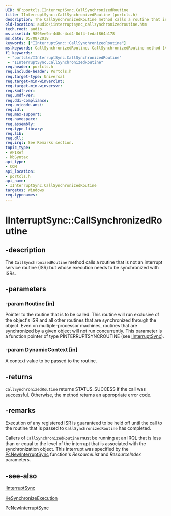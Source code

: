 ```yaml
---
UID: NF:portcls.IInterruptSync.CallSynchronizedRoutine
title: IInterruptSync::CallSynchronizedRoutine (portcls.h)
description: The CallSynchronizedRoutine method calls a routine that is not an interrupt service routine (ISR) but whose execution needs to be synchronized with ISRs.
old-location: audio\iinterruptsync_callsynchronizedroutine.htm
tech.root: audio
ms.assetid: 9895ee9a-4d8c-4cd4-8df4-fedaf864a178
ms.date: 05/08/2018
keywords: ["IInterruptSync::CallSynchronizedRoutine"]
ms.keywords: CallSynchronizedRoutine, CallSynchronizedRoutine method [Audio Devices], CallSynchronizedRoutine method [Audio Devices],IInterruptSync interface, IInterruptSync interface [Audio Devices],CallSynchronizedRoutine method, IInterruptSync.CallSynchronizedRoutine, IInterruptSync::CallSynchronizedRoutine, audio.iinterruptsync_callsynchronizedroutine, audmp-routines_985e70ee-3e6b-4514-adb5-1b37f92c9ae4.xml, portcls/IInterruptSync::CallSynchronizedRoutine
f1_keywords:
 - "portcls/IInterruptSync.CallSynchronizedRoutine"
 - "IInterruptSync.CallSynchronizedRoutine"
req.header: portcls.h
req.include-header: Portcls.h
req.target-type: Universal
req.target-min-winverclnt: 
req.target-min-winversvr: 
req.kmdf-ver: 
req.umdf-ver: 
req.ddi-compliance: 
req.unicode-ansi: 
req.idl: 
req.max-support: 
req.namespace: 
req.assembly: 
req.type-library: 
req.lib: 
req.dll: 
req.irql: See Remarks section.
topic_type:
- APIRef
- kbSyntax
api_type:
- COM
api_location:
- portcls.h
api_name:
- IInterruptSync.CallSynchronizedRoutine
targetos: Windows
req.typenames: 
---
```


# IInterruptSync::CallSynchronizedRoutine


## -description


The <code>CallSynchronizedRoutine</code> method calls a routine that is not an interrupt service routine (ISR) but whose execution needs to be synchronized with ISRs.


## -parameters




### -param Routine [in]

Pointer to the routine that is to be called. This routine will run exclusive of the object's ISR and all other routines that are synchronized through the object. Even on multiple-processor machines, routines that are synchronized by a given object will not run concurrently. This parameter is a function pointer of type PINTERRUPTSYNCROUTINE (see <a href="https://docs.microsoft.com/windows-hardware/drivers/ddi/portcls/nn-portcls-iinterruptsync">IInterruptSync</a>).


### -param DynamicContext [in]

A context value to be passed to the routine.


## -returns



<code>CallSynchronizedRoutine</code> returns STATUS_SUCCESS if the call was successful. Otherwise, the method returns an appropriate error code.




## -remarks



Execution of any registered ISR is guaranteed to be held off until the call to the routine that is passed to <code>CallSynchronizedRoutine</code> has completed.

Callers of <code>CallSynchronizedRoutine</code> must be running at an IRQL that is less than or equal to the level of the interrupt that is associated with the synchronization object. This interrupt was specified by the <a href="https://docs.microsoft.com/windows-hardware/drivers/ddi/portcls/nf-portcls-pcnewinterruptsync">PcNewInterruptSync</a> function's <i>ResourceList</i> and <i>ResourceIndex</i> parameters.




## -see-also




<a href="https://docs.microsoft.com/windows-hardware/drivers/ddi/portcls/nn-portcls-iinterruptsync">IInterruptSync</a>



<a href="https://docs.microsoft.com/windows-hardware/drivers/ddi/wdm/nf-wdm-kesynchronizeexecution">KeSynchronizeExecution</a>



<a href="https://docs.microsoft.com/windows-hardware/drivers/ddi/portcls/nf-portcls-pcnewinterruptsync">PcNewInterruptSync</a>
 

 

